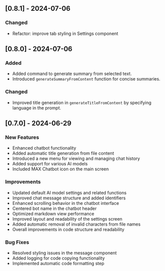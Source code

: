 ## [0.8.1] - 2024-07-06

### Changed

-   Refactor: improve tab styling in Settings component

## [0.8.0] - 2024-07-06

### Added

-   Added command to generate summary from selected text.
-   Introduced `generateSummaryFromContent` function for concise summaries.

### Changed

-   Improved title generation in `generateTitleFromContent` by specifying language in the prompt.

## [0.7.0] - 2024-06-29

### New Features

-   Enhanced chatbot functionality
-   Added automatic title generation from file content
-   Introduced a new menu for viewing and managing chat history
-   Added support for various AI models
-   Included MAX Chatbot icon on the main screen

### Improvements

-   Updated default AI model settings and related functions
-   Improved chat message structure and added identifiers
-   Enhanced scrolling behavior in the chatbot interface
-   Centered bot name in the chatbot header
-   Optimized markdown view performance
-   Improved layout and readability of the settings screen
-   Added automatic removal of invalid characters from file names
-   Overall improvements in code structure and readability

### Bug Fixes

-   Resolved styling issues in the message component
-   Added logging for code copying functionality
-   Implemented automatic code formatting step
